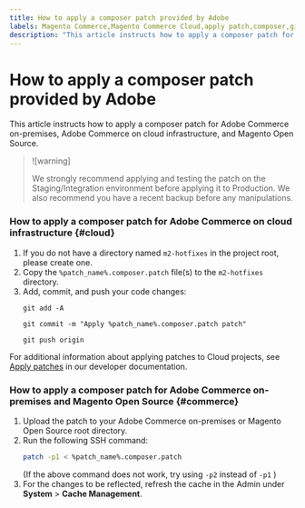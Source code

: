 ```yaml
---
title: How to apply a composer patch provided by Adobe
labels: Magento Commerce,Magento Commerce Cloud,apply patch,composer,git,how to,patch,Adobe Commerce,cloud infrastructure,on-premises
description: "This article instructs how to apply a composer patch for Adobe Commerce on-premises, Adobe Commerce on cloud infrastructure, and Magento Open Source."
---
```


# How to apply a composer patch provided by Adobe

This article instructs how to apply a composer patch for Adobe Commerce on-premises, Adobe Commerce on cloud infrastructure, and Magento Open Source.

>![warning]
>
>We strongly recommend applying and testing the patch on the Staging/Integration environment before applying it to Production. We also recommend you have a recent backup before any manipulations.

### How to apply a composer patch for Adobe Commerce on cloud infrastructure {#cloud}

1. If you do not have a directory named `m2-hotfixes` in the project root, please create one.
1. Copy the `%patch_name%.composer.patch` file(s) to the `m2-hotfixes` directory.
1. Add, commit, and push your code changes:
    ```git
    git add -A
    ```
    ```git
    git commit -m "Apply %patch_name%.composer.patch patch"
    ```
    ```git
    git push origin
    ```

For additional information about applying patches to Cloud projects, see [Apply patches](https://devdocs.magento.com/cloud/project/project-patch.html) in our developer documentation.

### How to apply a composer patch for Adobe Commerce on-premises and Magento Open Source {#commerce}

1. Upload the patch to your Adobe Commerce on-premises or Magento Open Source root directory.
1. Run the following SSH command:
    ```bash
    patch -p1 < %patch_name%.composer.patch
    ```
   (If the above command does not work, try using `-p2` instead of `-p1` )
1. For the changes to be reflected, refresh the cache in the Admin under **System** > **Cache Management**.
